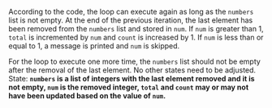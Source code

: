 According to the code, the loop can execute again as long as the `numbers` list is not empty. At the end of the previous iteration, the last element has been removed from the `numbers` list and stored in `num`. If `num` is greater than 1, `total` is incremented by `num` and `count` is increased by 1. If `num` is less than or equal to 1, a message is printed and `num` is skipped.

For the loop to execute one more time, the `numbers` list should not be empty after the removal of the last element. No other states need to be adjusted.
State: **`numbers` is a list of integers with the last element removed and it is not empty, `num` is the removed integer, `total` and `count` may or may not have been updated based on the value of `num`.**